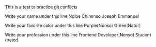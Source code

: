 This is a test to practice git conflicts

Write your name under this line
Ndibe Chinonso
Joseph Emmanuel

Write your favorite color under this line
Purple(Nonso)
Green(Nator)

Write your profession under this line
Frontend Developer(Nonso)
Student (nator)
